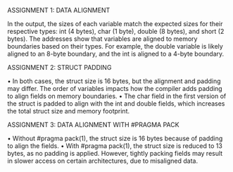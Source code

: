 ASSIGNMENT 1: DATA ALIGNMENT

In the output, the sizes of each variable match the expected sizes for their respective types: int (4 bytes), char (1 byte), double (8 bytes), and short (2 bytes). The addresses show that variables are aligned to memory boundaries based on their types. For example, the double variable is likely aligned to an 8-byte boundary, and the int is aligned to a 4-byte boundary.

ASSIGNMENT 2: STRUCT PADDING

•	In both cases, the struct size is 16 bytes, but the alignment and padding may differ. The order of variables impacts how the compiler adds padding to align fields on memory boundaries.
•	The char field in the first version of the struct is padded to align with the int and double fields, which increases the total struct size and memory footprint.

ASSIGNMENT 3: DATA ALIGNMENT WITH #PRAGMA PACK

• Without #pragma pack(1), the struct size is 16 bytes because of padding to align the fields.
•	With #pragma pack(1), the struct size is reduced to 13 bytes, as no padding is applied. However, tightly packing fields may result in slower access on certain architectures, due to misaligned data.
 
